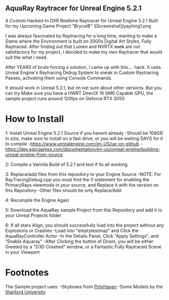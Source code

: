 ## __AquaRay Raytracer for Unreal Engine 5.2.1__
A Custom Hacked-In DXR Realtime Raytracer for Unreal Engine 5.2.1 Built for my Upcoming Game Project "BryceIB"
![Screenshot](yay/img1.png

I was always fascinated by Raytracing for a long time, wanting to make a Game where the Environment is built on 2000s Digital Art Styles, Fully Raytraced. After finding out that Lumen and NVRTX ~~suck~~ are not satisfactory for my project, I decided to make my own Raytracer that would suit the what i need.

After YEARS of brute forcing a solution, I came up with this.... hack. It uses Unreal Engine's Raytracing Debug System to sneak in Custom Raytracing Passes, activating them using Console Commands.

It should work in Unreal 5.2.1, but im not sure about other versions. But you can try
Make sure you have a HWRT DirectX 16 SM6 Capable GPU, the sample project runs around 120fps on Geforce RTX 3050 

# __How to Install__
1: Install Unreal Engine 5.2.1 Source  if you havent already
-Should be 108GB in size, make sure to install on a fast drive, or you will be waiting DAYS for it to compile
-https://www.unrealengine.com/en-US/ue-on-github
-https://dev.epicgames.com/documentation/en-us/unreal-engine/building-unreal-engine-from-source

2: Compile a Vannila Build of 5.2.1 and test if its all working

3: Replace/add files from this repository to your Engine Source
-NOTE: For RayTracingDebug.cpp you must find the if statement for enabling the PrimaryRays viewmode in your source, and Replace it with the version on this Repository
-Other files should be only Replace/Add

4: Recompile the Engine Again

5: Download the AquaRay sample Project from this Repository and add it to your Unreal Projects folder

6: If all stars Align, you should successfully load into the project without any Explosions or Crashes
-Load into "emptytestmap" and Click the AquaRayController Actor
-In the Details Panel, Click "Apply Settings", and "Enable Aquaray"
-After Clicking the button of Doom, you will be either Greeted by a "D3D Crashed" window, or a Fantastic Fully Raytraced Scene in your Viewport

# __Footnotes__

The Sample project uses:
-Skyboxes from [PolyHaven](https://polyhaven.com/)
-Some Models by the [Stanford University](https://graphics.stanford.edu/data/3Dscanrep/)
